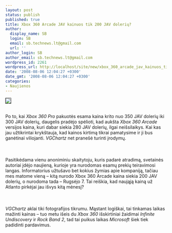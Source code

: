 ```yaml
---
layout: post
status: publish
published: true
title: Xbox 360 Arcade JAV kainuos tik 200 JAV dolerių?
author:
  display_name: SB
  login: SB
  email: sb.technews.lt@gmail.com
  url: ''
author_login: SB
author_email: sb.technews.lt@gmail.com
wordpress_id: 2261
wordpress_url: http://localhost/site/new/xbox_360_arcade_jav_kainuos_tik_200_jav_doleriu_/
date: '2008-08-06 12:04:27 +0300'
date_gmt: '2008-08-06 12:04:27 +0300'
categories:
- Naujienos
---
```

<div class="imgright"><img src="http://tbn0.google.com/images?q=tbn:qQsoCnI0DyP9FM:http://lastshepard.files.wordpress.com/2008/05/xbox-360-logo.jpg" border="1"></div>
<p><br>Po to, kai <i>Xbox 360 Pro</i> pakuotės esama kaina krito nuo 350 JAV dolerių iki 300 JAV dolerių, daugelis pradėjo spėlioti, kad aukšta <i>Xbox 360 Arcade</i> versijos kaina, kuri dabar siekia 280 JAV dolerių, ilgai neišsilaikys. Kai kas jau užtikrintai krykštauja, kad kainos kirtimą tikrai pamatysime ir ji bus ganėtinai viliojanti. <i>VGChartz</i> net pranešė turinti įrodymų.<br />
<br><br />
<br>Pasitikėdama vienu anoniminiu skaitytoju, kuris padarė atradimą, svetainės autoriai įdėjo naujieną, kurioje yra nurodomas esamų prekių teiravimosi langas. Informatorius užtušavo bet kokius žymias apie kompaniją, tačiau mes matome vieną – kitą nurodo Xbox 360 Arcade kaina siekia 200 JAV dolerių, o nurodoma tada – Rugsėjo 7. Tai reiškia, kad naująją kainą už Atlanto pirkėjai jau išvys kitą mėnesį?<br />
<br><br />
<br><i>VGChartz</i> aklai tiki fotografijos tikrumu. Mąstant logiškai, tai tinkamas laikas mažinti kainas – tuo metu išeis du <i>Xbox 360</i> išskirtiniai žaidimai <i>Infinite Undiscovery</i> ir <i>Rock Band 2</i>, tad tai puikus laikas <i>Microsoft</i> šiek tiek padidinti pardavimus.<br />
<br></p>
